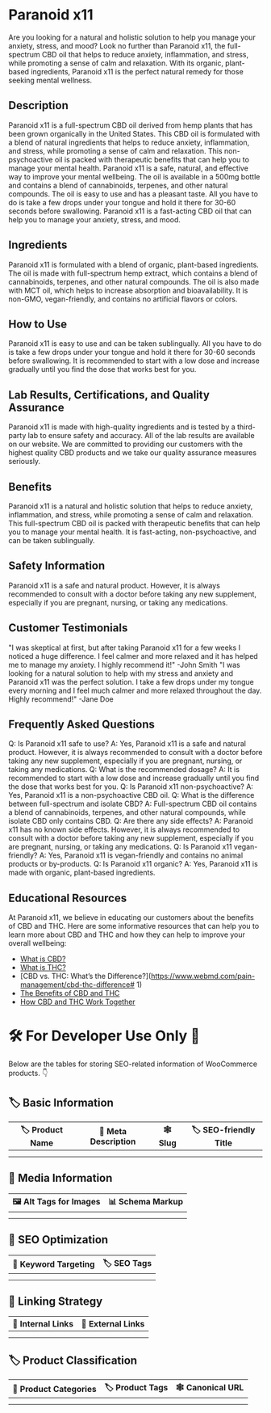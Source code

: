 # Paranoid x11
Are you looking for a natural and holistic solution to help you manage your anxiety, stress, and mood? Look no further than Paranoid x11, the full-spectrum CBD oil that helps to reduce anxiety, inflammation, and stress, while promoting a sense of calm and relaxation. With its organic, plant-based ingredients, Paranoid x11 is the perfect natural remedy for those seeking mental wellness.
## Description
Paranoid x11 is a full-spectrum CBD oil derived from hemp plants that has been grown organically in the United States. This CBD oil is formulated with a blend of natural ingredients that helps to reduce anxiety, inflammation, and stress, while promoting a sense of calm and relaxation. This non-psychoactive oil is packed with therapeutic benefits that can help you to manage your mental health. Paranoid x11 is a safe, natural, and effective way to improve your mental wellbeing.
The oil is available in a 500mg bottle and contains a blend of cannabinoids, terpenes, and other natural compounds. The oil is easy to use and has a pleasant taste. All you have to do is take a few drops under your tongue and hold it there for 30-60 seconds before swallowing. Paranoid x11 is a fast-acting CBD oil that can help you to manage your anxiety, stress, and mood.
## Ingredients
Paranoid x11 is formulated with a blend of organic, plant-based ingredients. The oil is made with full-spectrum hemp extract, which contains a blend of cannabinoids, terpenes, and other natural compounds. The oil is also made with MCT oil, which helps to increase absorption and bioavailability. It is non-GMO, vegan-friendly, and contains no artificial flavors or colors.
## How to Use
Paranoid x11 is easy to use and can be taken sublingually. All you have to do is take a few drops under your tongue and hold it there for 30-60 seconds before swallowing. It is recommended to start with a low dose and increase gradually until you find the dose that works best for you.
## Lab Results, Certifications, and Quality Assurance
Paranoid x11 is made with high-quality ingredients and is tested by a third-party lab to ensure safety and accuracy. All of the lab results are available on our website. We are committed to providing our customers with the highest quality CBD products and we take our quality assurance measures seriously.
## Benefits
Paranoid x11 is a natural and holistic solution that helps to reduce anxiety, inflammation, and stress, while promoting a sense of calm and relaxation. This full-spectrum CBD oil is packed with therapeutic benefits that can help you to manage your mental health. It is fast-acting, non-psychoactive, and can be taken sublingually.
## Safety Information
Paranoid x11 is a safe and natural product. However, it is always recommended to consult with a doctor before taking any new supplement, especially if you are pregnant, nursing, or taking any medications.
## Customer Testimonials
"I was skeptical at first, but after taking Paranoid x11 for a few weeks I noticed a huge difference. I feel calmer and more relaxed and it has helped me to manage my anxiety. I highly recommend it!" -John Smith
"I was looking for a natural solution to help with my stress and anxiety and Paranoid x11 was the perfect solution. I take a few drops under my tongue every morning and I feel much calmer and more relaxed throughout the day. Highly recommend!" -Jane Doe
## Frequently Asked Questions
Q: Is Paranoid x11 safe to use?
A: Yes, Paranoid x11 is a safe and natural product. However, it is always recommended to consult with a doctor before taking any new supplement, especially if you are pregnant, nursing, or taking any medications.
Q: What is the recommended dosage?
A: It is recommended to start with a low dose and increase gradually until you find the dose that works best for you.
Q: Is Paranoid x11 non-psychoactive?
A: Yes, Paranoid x11 is a non-psychoactive CBD oil.
Q: What is the difference between full-spectrum and isolate CBD?
A: Full-spectrum CBD oil contains a blend of cannabinoids, terpenes, and other natural compounds, while isolate CBD only contains CBD.
Q: Are there any side effects?
A: Paranoid x11 has no known side effects. However, it is always recommended to consult with a doctor before taking any new supplement, especially if you are pregnant, nursing, or taking any medications.
Q: Is Paranoid x11 vegan-friendly?
A: Yes, Paranoid x11 is vegan-friendly and contains no animal products or by-products.
Q: Is Paranoid x11 organic?
A: Yes, Paranoid x11 is made with organic, plant-based ingredients.
## Educational Resources
At Paranoid x11, we believe in educating our customers about the benefits of CBD and THC. Here are some informative resources that can help you to learn more about CBD and THC and how they can help to improve your overall wellbeing:
- [What is CBD?](https://www.healthline.com/health/cbd-oil-benefits)
- [What is THC?](https://www.leafly.com/news/science-tech/what-is-thc)
- [CBD vs. THC: What’s the Difference?](https://www.webmd.com/pain-management/cbd-thc-difference# 1)
- [The Benefits of CBD and THC](https://www.projectcbd.org/medicine/benefits-cbd-and-thc)
- [How CBD and THC Work Together](https://www.verywellmind.com/how-cbd-and-thc-work-together-4159207)
# 🛠️ For Developer Use Only 🔐

Below are the tables for storing SEO-related information of WooCommerce products. 👇

## 🏷️ Basic Information 

| 🏷️ Product Name | 📝 Meta Description | 🕸️ Slug | 🏷️ SEO-friendly Title |
| -------------- | ------------------ | ------ | ---------------------- |
|                |                    |        |                        |
|                |                    |        |                        |

## 📸 Media Information

| 🖼️ Alt Tags for Images | 📊 Schema Markup |
| --------------------- | --------------- |
|                       |                 |
|                       |                 |

## 🔎 SEO Optimization

| 🎯 Keyword Targeting | 🏷️ SEO Tags |
| ------------------- | ---------- |
|                     |            |
|                     |            |

## 🔗 Linking Strategy 

| 🔗 Internal Links | 🔗 External Links |
| ---------------- | ---------------- |
|                  |                  |
|                  |                  |

## 🏷️ Product Classification 

| 📂 Product Categories | 🏷️ Product Tags | 🕸️ Canonical URL |
| ------------------ | ------------ | ------------- |
|                    |              |               |
|                    |              |               |
